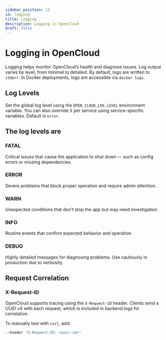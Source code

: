 ```yaml
---
sidebar_position: 13
id: logging
title: Logging
description: Logging in OpenCloud
draft: false
---
```


# Logging in OpenCloud

Logging helps monitor OpenCloud’s health and diagnose issues. Log output varies by level, from minimal to detailed. By default, logs are written to `stderr`. In Docker deployments, logs are accessible via `docker logs`.

## Log Levels

Set the global log level using the `OPEN_CLOUD_LOG_LEVEL` environment variable. You can also override it per service using service-specific variables. Default is `error`.

## The log levels are

### FATAL

Critical issues that cause the application to shut down — such as config errors or missing dependencies.

### ERROR

Severe problems that block proper operation and require admin attention.

### WARN

Unexpected conditions that don’t stop the app but may need investigation.

### INFO

Routine events that confirm expected behavior and operation.

### DEBUG

Highly detailed messages for diagnosing problems. Use cautiously in production due to verbosity.

## Request Correlation

### X-Request-ID

OpenCloud supports tracing using the `X-Request-ID` header. Clients send a UUID v4 with each request, which is included in backend logs for correlation.

To manually test with `curl`, add:

```bash
--header "X-Request-ID: <your-id>"
```
